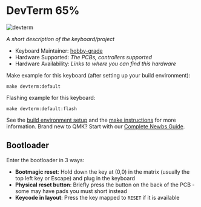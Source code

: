 # DevTerm 65%

![devterm](https://static.wixstatic.com/media/3833f7_bd253c47153b4605a9cb59cc6515cf37~mv2.png/v1/fill/w_900,h_420,al_c,q_90,enc_auto/keyboard_fig01.png)

*A short description of the keyboard/project*

* Keyboard Maintainer: [hobby-grade](https://github.com/hobby-grade)
* Hardware Supported: *The PCBs, controllers supported*
* Hardware Availability: *Links to where you can find this hardware*

Make example for this keyboard (after setting up your build environment):

    make devterm:default

Flashing example for this keyboard:

    make devterm:default:flash

See the [build environment setup](https://docs.qmk.fm/#/getting_started_build_tools) and the [make instructions](https://docs.qmk.fm/#/getting_started_make_guide) for more information. Brand new to QMK? Start with our [Complete Newbs Guide](https://docs.qmk.fm/#/newbs).

## Bootloader

Enter the bootloader in 3 ways:

* **Bootmagic reset**: Hold down the key at (0,0) in the matrix (usually the top left key or Escape) and plug in the keyboard
* **Physical reset button**: Briefly press the button on the back of the PCB - some may have pads you must short instead
* **Keycode in layout**: Press the key mapped to `RESET` if it is available
